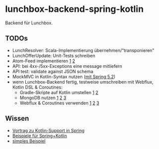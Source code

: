 # lunchbox-backend-spring-kotlin

Backend für Lunchbox.


## TODOs

- LunchResolver: Scala-Implementierung übernehmen/"transponieren"
- LunchOfferUpdate: Unit-Tests schreiben
- Atom-Feed implementieren [1](https://spring.io/guides/tutorials/spring-boot-kotlin/) [2](https://github.com/wonwoo/spring-boot-kotlin-example)
- API: bei 4xx-/5xx-Exceptions eine message mitliefern
- API test: validate against JSON schema
- MockMVC in Kotlin-Syntax nutzen ([mit Spring 5.2](https://docs.spring.io/spring/docs/5.2.0.M1/spring-framework-reference/languages.html#mockmvc-dsl))
- wenn Lunchbox-Backend fertig, testweise umschreiben mit Webflux, Kotlin DSL & Coroutines:
  - Gradle-Skripte auf Kotlin umstellen [1](https://github.com/jnizet/gradle-kotlin-dsl-migration-guide) [2](https://github.com/mixitconf/mixit/blob/master/build.gradle.kts)
  - MongoDB nutzen [1](https://github.com/mixitconf/mixit/blob/master/src/main/kotlin/mixit/model/Event.kt) [2](https://github.com/mixitconf/mixit/blob/master/src/main/kotlin/mixit/repository/EventRepository.kt) [3](https://docs.spring.io/spring-boot/docs/current/reference/html/boot-features-nosql.html#boot-features-mongodb)
  - Webflux & Coroutines verwenden [1](https://www.baeldung.com/kotlin-coroutines) [2](https://spring.io/blog/2019/04/12/going-reactive-with-spring-coroutines-and-kotlin-flow#spring-mvc-or-webflux) [3](https://docs.spring.io/spring/docs/5.2.0.M1/spring-framework-reference/languages.html#coroutines)


## Wissen

- [Vortrag zu Kotlin-Support in Spring](https://www.infoq.com/presentations/spring-kotlin-boot)
- [Beispiele für Spring+Kotlin](https://github.com/sdeleuze/spring-kotlin-deepdive/tree/step3-coroutine)
- [simples Beispiel](https://github.com/sdeleuze/spring-boot-kotlin-demo)
